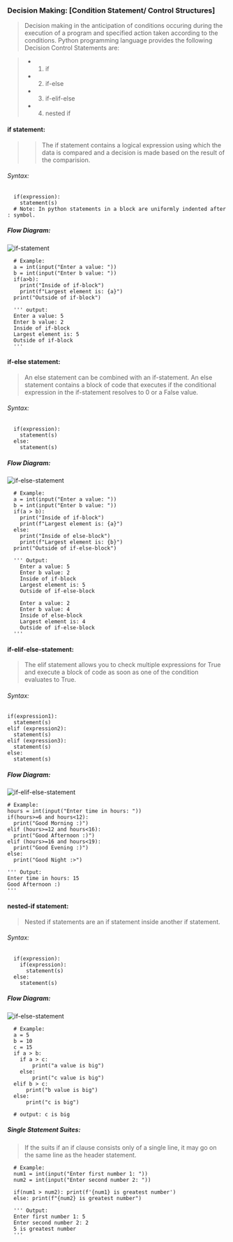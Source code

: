 ### Decision Making: [Condition Statement/ Control Structures]
> Decision making in the anticipation of conditions occuring during the execution of a program and specified action taken according to the conditions.
> Python programming language provides the following Decision Control Statements are:

>- 1) if 
>- 2) if-else
>- 3) if-elif-else
>- 4) nested if

#### if statement:
>> The if statement contains a logical expression using which the data is compared and a decision is made based on the result of the comparision.
###### Syntax: 
      if(expression):
        statement(s)
      # Note: In python statements in a block are uniformly indented after : symbol.

##### Flow Diagram:
<img src='./images/ControlStructure/if.jfif' alt='if-statement'/>

      # Example:
      a = int(input("Enter a value: "))
      b = int(input("Enter b value: "))
      if(a>b):
        print("Inside of if-block")
        print(f"Largest element is: {a}")
      print("Outside of if-block")

      ''' output: 
      Enter a value: 5
      Enter b value: 2
      Inside of if-block
      Largest element is: 5
      Outside of if-block
      '''
    

#### if-else statement: 
> An else statement can be combined with an if-statement. An else statement contains a block of code that executes if the conditional expression in the if-statement resolves to 0 or a False value.
###### Syntax:
      if(expression):
        statement(s)
      else:
        statement(s)

##### Flow Diagram:
<img src='./images/ControlStructure/if-else.png' alt='if-else-statement'/>

      # Example:
      a = int(input("Enter a value: "))
      b = int(input("Enter b value: "))
      if(a > b):
        print("Inside of if-block")
        print(f"Largest element is: {a}")
      else: 
        print("Inside of else-block")
        print(f"Largest element is: {b}")
      print("Outside of if-else-block")

      ''' Output:
        Enter a value: 5
        Enter b value: 2
        Inside of if-block
        Largest element is: 5
        Outside of if-else-block
        
        Enter a value: 2
        Enter b value: 4
        Inside of else-block 
        Largest element is: 4
        Outside of if-else-block
      '''

#### if-elif-else-statement:
> The elif statement allows you to check multiple expressions for True and execute a block of code as soon as one of the condition evaluates to True.
###### Syntax:
    if(expression1):
      statement(s)
    elif (expression2):
      statement(s)
    elif (expression3):
      statement(s)
    else:
      statement(s)

##### Flow Diagram:
<img src='./images/ControlStructure/if-elif-else.jfif' alt='if-elif-else-statement' />

    # Example:
    hours = int(input("Enter time in hours: "))
    if(hours>=6 and hours<12):
      print("Good Morning :)")
    elif (hours>=12 and hours<16):
      print("Good Afternoon :)")
    elif (hours>=16 and hours<19):
      print("Good Evening :)")
    else:
      print("Good Night :>")
      
    ''' Output:
    Enter time in hours: 15
    Good Afternoon :)
    '''



#### nested-if statement:
> Nested if statements are an if statement inside another if statement.
###### Syntax:
      if(expression):
        if(expression):
          statement(s)
      else:
        statement(s)

##### Flow Diagram:
<img src='./images/ControlStructure/nested-if.jfif' alt='if-else-statement'/>

      # Example:
      a = 5
      b = 10
      c = 15
      if a > b:
        if a > c:
            print("a value is big")
        else:
            print("c value is big")
      elif b > c:
          print("b value is big")
      else:
          print("c is big")
      
      # output: c is big
  
##### Single Statement Suites:
> If the suits if an if clause consists only of a single line, it may go on the same line as the header statement.

      # Example:
      num1 = int(input("Enter first number 1: "))
      num2 = int(input("Enter second number 2: "))

      if(num1 > num2): print(f'{num1} is greatest number')
      else: print(f"{num2} is greatest number")

      ''' Output:
      Enter first number 1: 5
      Enter second number 2: 2
      5 is greatest number
      '''
